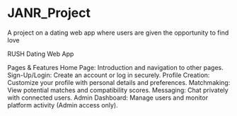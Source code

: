 # JANR_Project

A project on a dating web app where users are given the opportunity to find love

RUSH Dating Web App

Pages & Features
Home Page: Introduction and navigation to other pages.
Sign-Up/Login: Create an account or log in securely.
Profile Creation: Customize your profile with personal details and preferences.
Matchmaking: View potential matches and compatibility scores.
Messaging: Chat privately with connected users.
Admin Dashboard: Manage users and monitor platform activity (Admin access only).
